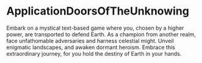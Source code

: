 # ApplicationDoorsOfTheUnknowing

Embark on a mystical text-based game where you, chosen by a higher power, are transported to defend Earth. 
As a champion from another realm, face unfathomable adversaries and harness celestial might. 
Unveil enigmatic landscapes, and awaken dormant heroism. Embrace this extraordinary journey, for you hold the destiny of Earth in your hands.
